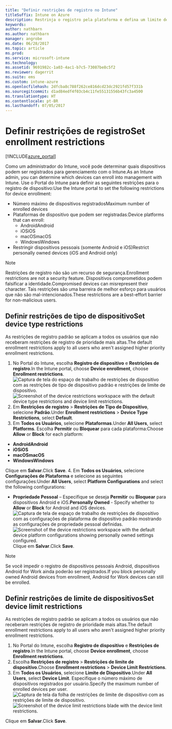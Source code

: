 ```yaml
---
title: "Definir restrições de registro no Intune"
titleSuffix: Intune on Azure
description: Restrinja o registro pela plataforma e defina um limite de registro de dispositivo no Intune. "
keywords: 
author: nathbarn
ms.author: nathbarn
manager: angrobe
ms.date: 06/28/2017
ms.topic: article
ms.prod: 
ms.service: microsoft-intune
ms.technology: 
ms.assetid: 9691982c-1a03-4ac1-b7c5-73087be8c5f2
ms.reviewer: dagerrit
ms.suite: ems
ms.custom: intune-azure
ms.openlocfilehash: 2dfcba8c788f262ce816dcd23dc2921fd57f331b
ms.sourcegitcommit: d1ad84edf4f03cb4c11fe55131556b43fc3a4500
ms.translationtype: HT
ms.contentlocale: pt-BR
ms.lasthandoff: 07/05/2017
---
```

# <span data-ttu-id="d8433-104">Definir restrições de registro</span><span class="sxs-lookup"><span data-stu-id="d8433-104">Set enrollment restrictions</span></span>
<a id="set-enrollment-restrictions" class="xliff"></a>

[!INCLUDE[azure_portal](./includes/azure_portal.md)]

<span data-ttu-id="d8433-105">Como um administrador do Intune, você pode determinar quais dispositivos podem ser registrados para gerenciamento com o Intune.</span><span class="sxs-lookup"><span data-stu-id="d8433-105">As an Intune admin, you can determine which devices can enroll into management with Intune.</span></span> <span data-ttu-id="d8433-106">Use o Portal do Intune para definir as seguintes restrições para o registro de dispositivo:</span><span class="sxs-lookup"><span data-stu-id="d8433-106">Use the Intune portal to set the following restrictions for device enrollment:</span></span>

- <span data-ttu-id="d8433-107">Número máximo de dispositivos registrados</span><span class="sxs-lookup"><span data-stu-id="d8433-107">Maximum number of enrolled devices</span></span>
- <span data-ttu-id="d8433-108">Plataformas de dispositivo que podem ser registradas:</span><span class="sxs-lookup"><span data-stu-id="d8433-108">Device platforms that can enroll:</span></span>
  - <span data-ttu-id="d8433-109">Android</span><span class="sxs-lookup"><span data-stu-id="d8433-109">Android</span></span>
  - <span data-ttu-id="d8433-110">iOS</span><span class="sxs-lookup"><span data-stu-id="d8433-110">iOS</span></span>
  - <span data-ttu-id="d8433-111">macOS</span><span class="sxs-lookup"><span data-stu-id="d8433-111">macOS</span></span>
  - <span data-ttu-id="d8433-112">Windows</span><span class="sxs-lookup"><span data-stu-id="d8433-112">Windows</span></span>
- <span data-ttu-id="d8433-113">Restringir dispositivos pessoais (somente Android e iOS)</span><span class="sxs-lookup"><span data-stu-id="d8433-113">Restrict personally owned devices (iOS and Android only)</span></span>

>[!NOTE]
><span data-ttu-id="d8433-114">Restrições de registro não são um recurso de segurança.</span><span class="sxs-lookup"><span data-stu-id="d8433-114">Enrollment restrictions are not a security feature.</span></span> <span data-ttu-id="d8433-115">Dispositivos comprometidos podem falsificar a identidade.</span><span class="sxs-lookup"><span data-stu-id="d8433-115">Compromised devices can misrepresent their character.</span></span> <span data-ttu-id="d8433-116">Tais restrições são uma barreira de melhor esforço para usuários que não são mal-intencionados.</span><span class="sxs-lookup"><span data-stu-id="d8433-116">These restrictions are a best-effort barrier for non-malicious users.</span></span>

## <span data-ttu-id="d8433-117">Definir restrições de tipo de dispositivo</span><span class="sxs-lookup"><span data-stu-id="d8433-117">Set device type restrictions</span></span>
<a id="set-device-type-restrictions" class="xliff"></a>
<span data-ttu-id="d8433-118">As restrições de registro padrão se aplicam a todos os usuários que não receberam restrições de registro de prioridade mais altas.</span><span class="sxs-lookup"><span data-stu-id="d8433-118">The default enrollment restrictions apply to all users who aren't assigned higher priority enrollment restrictions.</span></span>  
1. <span data-ttu-id="d8433-119">No Portal do Intune, escolha **Registro de dispositivo** e **Restrições de registro**.</span><span class="sxs-lookup"><span data-stu-id="d8433-119">In the Intune portal, choose **Device enrollment**, choose **Enrollment restrictions**.</span></span>
<span data-ttu-id="d8433-120">![Captura de tela do espaço de trabalho de restrições de dispositivo com as restrições de tipo de dispositivo padrão e restrições de limite de dispositivo.](media/device-restrictions-set-default.png)</span><span class="sxs-lookup"><span data-stu-id="d8433-120">![Screenshot of the device restrictions workspace with the default device type restrictions and device limit restrictions.](media/device-restrictions-set-default.png)</span></span>
2. <span data-ttu-id="d8433-121">Em **Restrições de registro** > **Restrições de Tipo de Dispositivo**, selecione **Padrão**.</span><span class="sxs-lookup"><span data-stu-id="d8433-121">Under **Enrollment restrictions** > **Device Type Restrictions**, select **Default**.</span></span>
3. <span data-ttu-id="d8433-122">Em **Todos os Usuários**, selecione **Plataformas**.</span><span class="sxs-lookup"><span data-stu-id="d8433-122">Under **All Users**, select **Platforms**.</span></span> <span data-ttu-id="d8433-123">Escolha **Permitir** ou **Bloquear** para cada plataforma:</span><span class="sxs-lookup"><span data-stu-id="d8433-123">Choose **Allow** or **Block** for each platform:</span></span>
  - <span data-ttu-id="d8433-124">**Android**</span><span class="sxs-lookup"><span data-stu-id="d8433-124">**Android**</span></span>
  - <span data-ttu-id="d8433-125">**iOS**</span><span class="sxs-lookup"><span data-stu-id="d8433-125">**iOS**</span></span>
  - <span data-ttu-id="d8433-126">**macOS**</span><span class="sxs-lookup"><span data-stu-id="d8433-126">**macOS**</span></span>
  - <span data-ttu-id="d8433-127">**Windows**</span><span class="sxs-lookup"><span data-stu-id="d8433-127">**Windows**</span></span>

  <span data-ttu-id="d8433-128">Clique em **Salvar**.</span><span class="sxs-lookup"><span data-stu-id="d8433-128">Click **Save**.</span></span>
4. <span data-ttu-id="d8433-129">Em **Todos os Usuários**, selecione **Configurações de Plataforma** e selecione as seguintes configurações:</span><span class="sxs-lookup"><span data-stu-id="d8433-129">Under **All Users**, select **Platform Configurations** and select the following configurations:</span></span>
  - <span data-ttu-id="d8433-130">**Propriedade Pessoal** – Especifique se deseja **Permitir** ou **Bloquear** para dispositivos Android e iOS.</span><span class="sxs-lookup"><span data-stu-id="d8433-130">**Personally Owned** - Specify whether to **Allow** or **Block** for Android and iOS devices.</span></span>
  <span data-ttu-id="d8433-131">![Captura de tela de espaço de trabalho de restrições de dispositivo com as configurações de plataforma de dispositivo padrão mostrando as configurações de propriedade pessoal definidas.](media/device-restrictions-platform-configurations.png)</span><span class="sxs-lookup"><span data-stu-id="d8433-131">![Screenshot of the device restrictions workspace with the default device platform configurations showing personally owned settings configured.](media/device-restrictions-platform-configurations.png)</span></span>
  <span data-ttu-id="d8433-132">Clique em **Salvar**.</span><span class="sxs-lookup"><span data-stu-id="d8433-132">Click **Save**.</span></span>

>[!NOTE]
><span data-ttu-id="d8433-133">Se você impedir o registro de dispositivos pessoais Android, dispositivos Android for Work ainda poderão ser registrados.</span><span class="sxs-lookup"><span data-stu-id="d8433-133">If you block personally owned Android devices from enrollment, Android for Work devices can still be enrolled.</span></span>

## <span data-ttu-id="d8433-134">Definir restrições de limite de dispositivos</span><span class="sxs-lookup"><span data-stu-id="d8433-134">Set device limit restrictions</span></span>
<a id="set-device-limit-restrictions" class="xliff"></a>
<span data-ttu-id="d8433-135">As restrições de registro padrão se aplicam a todos os usuários que não receberam restrições de registro de prioridade mais altas.</span><span class="sxs-lookup"><span data-stu-id="d8433-135">The default enrollment restrictions apply to all users who aren't assigned higher priority enrollment restrictions.</span></span>  
1. <span data-ttu-id="d8433-136">No Portal do Intune, escolha **Registro de dispositivo** e **Restrições de registro**.</span><span class="sxs-lookup"><span data-stu-id="d8433-136">In the Intune portal, choose **Device enrollment**, choose **Enrollment restrictions**.</span></span>
2. <span data-ttu-id="d8433-137">Escolha **Restrições de registro** > **Restrições de limite de dispositivo**.</span><span class="sxs-lookup"><span data-stu-id="d8433-137">Choose **Enrollment restrictions** > **Device Limit Restrictions**.</span></span>
3. <span data-ttu-id="d8433-138">Em **Todos os Usuários**, selecione **Limite de Dispositivo**.</span><span class="sxs-lookup"><span data-stu-id="d8433-138">Under **All Users**, select **Device Limit**.</span></span> <span data-ttu-id="d8433-139">Especifique o número máximo de dispositivos registrados por usuário.</span><span class="sxs-lookup"><span data-stu-id="d8433-139">Specify the maximum number of enrolled devices per user.</span></span>  
<span data-ttu-id="d8433-140">![Captura de tela da folha de restrições de limite de dispositivo com as restrições de limite de dispositivo.](./media/device-restrictions-limit.png)</span><span class="sxs-lookup"><span data-stu-id="d8433-140">![Screenshot of the device limit restrictions blade with the device limit restrictions.](./media/device-restrictions-limit.png)</span></span>

  <span data-ttu-id="d8433-141">Clique em **Salvar**.</span><span class="sxs-lookup"><span data-stu-id="d8433-141">Click **Save**.</span></span>
